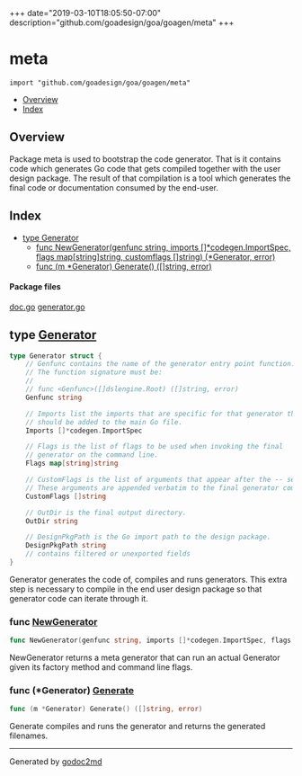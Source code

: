 +++
date="2019-03-10T18:05:50-07:00"
description="github.com/goadesign/goa/goagen/meta"
+++


# meta
`import "github.com/goadesign/goa/goagen/meta"`

* [Overview](#pkg-overview)
* [Index](#pkg-index)

## <a name="pkg-overview">Overview</a>
Package meta is used to bootstrap the code generator. That is it contains code which generates
Go code that gets compiled together with the user design package. The result of that compilation is
a tool which generates the final code or documentation consumed by the end-user.




## <a name="pkg-index">Index</a>
* [type Generator](#Generator)
  * [func NewGenerator(genfunc string, imports []*codegen.ImportSpec, flags map[string]string, customflags []string) (*Generator, error)](#NewGenerator)
  * [func (m *Generator) Generate() ([]string, error)](#Generator.Generate)


#### <a name="pkg-files">Package files</a>
[doc.go](/src/github.com/goadesign/goa/goagen/meta/doc.go) [generator.go](/src/github.com/goadesign/goa/goagen/meta/generator.go) 






## <a name="Generator">type</a> [Generator](/src/target/generator.go?s=397:1209#L21)
``` go
type Generator struct {
    // Genfunc contains the name of the generator entry point function.
    // The function signature must be:
    //
    // func <Genfunc>([]dslengine.Root) ([]string, error)
    Genfunc string

    // Imports list the imports that are specific for that generator that
    // should be added to the main Go file.
    Imports []*codegen.ImportSpec

    // Flags is the list of flags to be used when invoking the final
    // generator on the command line.
    Flags map[string]string

    // CustomFlags is the list of arguments that appear after the -- separator.
    // These arguments are appended verbatim to the final generator command line.
    CustomFlags []string

    // OutDir is the final output directory.
    OutDir string

    // DesignPkgPath is the Go import path to the design package.
    DesignPkgPath string
    // contains filtered or unexported fields
}

```
Generator generates the code of, compiles and runs generators.
This extra step is necessary to compile in the end user design package so
that generator code can iterate through it.







### <a name="NewGenerator">func</a> [NewGenerator](/src/target/generator.go?s=1337:1468#L51)
``` go
func NewGenerator(genfunc string, imports []*codegen.ImportSpec, flags map[string]string, customflags []string) (*Generator, error)
```
NewGenerator returns a meta generator that can run an actual Generator
given its factory method and command line flags.





### <a name="Generator.Generate">func</a> (\*Generator) [Generate](/src/target/generator.go?s=2124:2172#L83)
``` go
func (m *Generator) Generate() ([]string, error)
```
Generate compiles and runs the generator and returns the generated filenames.








- - -
Generated by [godoc2md](http://godoc.org/github.com/davecheney/godoc2md)
